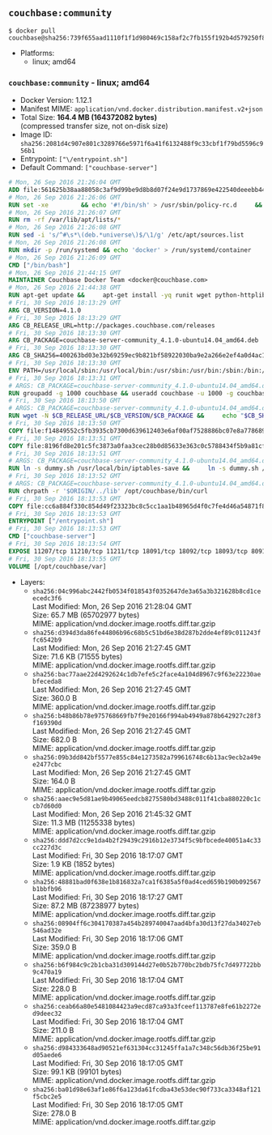 ## `couchbase:community`

```console
$ docker pull couchbase@sha256:739f655aad1110f1f1d980469c158af2c7fb155f192b4d579250f86bab0dacf4
```

-	Platforms:
	-	linux; amd64

### `couchbase:community` - linux; amd64

-	Docker Version: 1.12.1
-	Manifest MIME: `application/vnd.docker.distribution.manifest.v2+json`
-	Total Size: **164.4 MB (164372082 bytes)**  
	(compressed transfer size, not on-disk size)
-	Image ID: `sha256:2081d4c907e801c3289766e5971f6a41f6132488f9c33cbf1f79bd5596c956b1`
-	Entrypoint: `["\/entrypoint.sh"]`
-	Default Command: `["couchbase-server"]`

```dockerfile
# Mon, 26 Sep 2016 21:26:04 GMT
ADD file:561625b38aa88058c3af9d99be9d8b8d07f24e9d1737869e422540deeebb4443 in / 
# Mon, 26 Sep 2016 21:26:06 GMT
RUN set -xe 		&& echo '#!/bin/sh' > /usr/sbin/policy-rc.d 	&& echo 'exit 101' >> /usr/sbin/policy-rc.d 	&& chmod +x /usr/sbin/policy-rc.d 		&& dpkg-divert --local --rename --add /sbin/initctl 	&& cp -a /usr/sbin/policy-rc.d /sbin/initctl 	&& sed -i 's/^exit.*/exit 0/' /sbin/initctl 		&& echo 'force-unsafe-io' > /etc/dpkg/dpkg.cfg.d/docker-apt-speedup 		&& echo 'DPkg::Post-Invoke { "rm -f /var/cache/apt/archives/*.deb /var/cache/apt/archives/partial/*.deb /var/cache/apt/*.bin || true"; };' > /etc/apt/apt.conf.d/docker-clean 	&& echo 'APT::Update::Post-Invoke { "rm -f /var/cache/apt/archives/*.deb /var/cache/apt/archives/partial/*.deb /var/cache/apt/*.bin || true"; };' >> /etc/apt/apt.conf.d/docker-clean 	&& echo 'Dir::Cache::pkgcache ""; Dir::Cache::srcpkgcache "";' >> /etc/apt/apt.conf.d/docker-clean 		&& echo 'Acquire::Languages "none";' > /etc/apt/apt.conf.d/docker-no-languages 		&& echo 'Acquire::GzipIndexes "true"; Acquire::CompressionTypes::Order:: "gz";' > /etc/apt/apt.conf.d/docker-gzip-indexes 		&& echo 'Apt::AutoRemove::SuggestsImportant "false";' > /etc/apt/apt.conf.d/docker-autoremove-suggests
# Mon, 26 Sep 2016 21:26:07 GMT
RUN rm -rf /var/lib/apt/lists/*
# Mon, 26 Sep 2016 21:26:08 GMT
RUN sed -i 's/^#\s*\(deb.*universe\)$/\1/g' /etc/apt/sources.list
# Mon, 26 Sep 2016 21:26:08 GMT
RUN mkdir -p /run/systemd && echo 'docker' > /run/systemd/container
# Mon, 26 Sep 2016 21:26:09 GMT
CMD ["/bin/bash"]
# Mon, 26 Sep 2016 21:44:15 GMT
MAINTAINER Couchbase Docker Team <docker@couchbase.com>
# Mon, 26 Sep 2016 21:44:38 GMT
RUN apt-get update &&     apt-get install -yq runit wget python-httplib2 chrpath     lsof lshw sysstat net-tools numactl  &&     apt-get autoremove && apt-get clean &&     rm -rf /var/lib/apt/lists/* /tmp/* /var/tmp/*
# Fri, 30 Sep 2016 18:13:29 GMT
ARG CB_VERSION=4.1.0
# Fri, 30 Sep 2016 18:13:29 GMT
ARG CB_RELEASE_URL=http://packages.couchbase.com/releases
# Fri, 30 Sep 2016 18:13:30 GMT
ARG CB_PACKAGE=couchbase-server-community_4.1.0-ubuntu14.04_amd64.deb
# Fri, 30 Sep 2016 18:13:30 GMT
ARG CB_SHA256=400263bd03e32b69259ec9b821bf58922030ba9e2a266e2ef4a0d4ac162188ea
# Fri, 30 Sep 2016 18:13:30 GMT
ENV PATH=/usr/local/sbin:/usr/local/bin:/usr/sbin:/usr/bin:/sbin:/bin:/opt/couchbase/bin:/opt/couchbase/bin/tools:/opt/couchbase/bin/install
# Fri, 30 Sep 2016 18:13:31 GMT
# ARGS: CB_PACKAGE=couchbase-server-community_4.1.0-ubuntu14.04_amd64.deb CB_RELEASE_URL=http://packages.couchbase.com/releases CB_SHA256=400263bd03e32b69259ec9b821bf58922030ba9e2a266e2ef4a0d4ac162188ea CB_VERSION=4.1.0
RUN groupadd -g 1000 couchbase && useradd couchbase -u 1000 -g couchbase -M
# Fri, 30 Sep 2016 18:13:50 GMT
# ARGS: CB_PACKAGE=couchbase-server-community_4.1.0-ubuntu14.04_amd64.deb CB_RELEASE_URL=http://packages.couchbase.com/releases CB_SHA256=400263bd03e32b69259ec9b821bf58922030ba9e2a266e2ef4a0d4ac162188ea CB_VERSION=4.1.0
RUN wget -N $CB_RELEASE_URL/$CB_VERSION/$CB_PACKAGE &&     echo "$CB_SHA256  $CB_PACKAGE" | sha256sum -c - &&     dpkg -i ./$CB_PACKAGE && rm -f ./$CB_PACKAGE
# Fri, 30 Sep 2016 18:13:50 GMT
COPY file:f14849552c5fb3935cb7300d639612403e6af00af7528886bc07e8a778689a7e in /etc/service/couchbase-server/run 
# Fri, 30 Sep 2016 18:13:51 GMT
COPY file:8196fd8e201c5fc3873a0faa3cec28b0d85633e363c0c5788434f5b9a81cfa5b in /usr/local/bin/ 
# Fri, 30 Sep 2016 18:13:51 GMT
# ARGS: CB_PACKAGE=couchbase-server-community_4.1.0-ubuntu14.04_amd64.deb CB_RELEASE_URL=http://packages.couchbase.com/releases CB_SHA256=400263bd03e32b69259ec9b821bf58922030ba9e2a266e2ef4a0d4ac162188ea CB_VERSION=4.1.0
RUN ln -s dummy.sh /usr/local/bin/iptables-save &&     ln -s dummy.sh /usr/local/bin/lvdisplay &&     ln -s dummy.sh /usr/local/bin/vgdisplay &&     ln -s dummy.sh /usr/local/bin/pvdisplay
# Fri, 30 Sep 2016 18:13:52 GMT
# ARGS: CB_PACKAGE=couchbase-server-community_4.1.0-ubuntu14.04_amd64.deb CB_RELEASE_URL=http://packages.couchbase.com/releases CB_SHA256=400263bd03e32b69259ec9b821bf58922030ba9e2a266e2ef4a0d4ac162188ea CB_VERSION=4.1.0
RUN chrpath -r '$ORIGIN/../lib' /opt/couchbase/bin/curl
# Fri, 30 Sep 2016 18:13:53 GMT
COPY file:cc6a884f330c854d49f23323bc8c5cc1aa1b48965d4f0c7fe4d46a54871f866f in / 
# Fri, 30 Sep 2016 18:13:53 GMT
ENTRYPOINT ["/entrypoint.sh"]
# Fri, 30 Sep 2016 18:13:53 GMT
CMD ["couchbase-server"]
# Fri, 30 Sep 2016 18:13:54 GMT
EXPOSE 11207/tcp 11210/tcp 11211/tcp 18091/tcp 18092/tcp 18093/tcp 8091/tcp 8092/tcp 8093/tcp 8094/tcp
# Fri, 30 Sep 2016 18:13:55 GMT
VOLUME [/opt/couchbase/var]
```

-	Layers:
	-	`sha256:04c996abc2442fb0534f018543f0352647de3a65a3b321628b8cd1ceecedc3f6`  
		Last Modified: Mon, 26 Sep 2016 21:28:04 GMT  
		Size: 65.7 MB (65702977 bytes)  
		MIME: application/vnd.docker.image.rootfs.diff.tar.gzip
	-	`sha256:d394d3da86fe44806b96c68b5c51bd6e38d287b2dde4ef89c011243ffc6542b9`  
		Last Modified: Mon, 26 Sep 2016 21:27:45 GMT  
		Size: 71.6 KB (71555 bytes)  
		MIME: application/vnd.docker.image.rootfs.diff.tar.gzip
	-	`sha256:bac77aae22d4292624c1db7efe5c2face4a104d8967c9f63e22230aebfeceda8`  
		Last Modified: Mon, 26 Sep 2016 21:27:45 GMT  
		Size: 360.0 B  
		MIME: application/vnd.docker.image.rootfs.diff.tar.gzip
	-	`sha256:b48b86b78e975768669fb7f9e20166f994ab4949a878b642927c28f3f169390d`  
		Last Modified: Mon, 26 Sep 2016 21:27:45 GMT  
		Size: 682.0 B  
		MIME: application/vnd.docker.image.rootfs.diff.tar.gzip
	-	`sha256:09b3dd842bf5577e855c84e1273582a799616748c6b13ac9ecb2a49ee2477cbc`  
		Last Modified: Mon, 26 Sep 2016 21:27:45 GMT  
		Size: 164.0 B  
		MIME: application/vnd.docker.image.rootfs.diff.tar.gzip
	-	`sha256:aaec9e5d81ae9b49065eedcb8275580bd3488c011f41cba880220c1ccb7d60d0`  
		Last Modified: Mon, 26 Sep 2016 21:45:32 GMT  
		Size: 11.3 MB (11255338 bytes)  
		MIME: application/vnd.docker.image.rootfs.diff.tar.gzip
	-	`sha256:ddd7d2cc9e1da4b2f29439c2916b12e3734f5c9bfbcede40051a4c33cc227d3c`  
		Last Modified: Fri, 30 Sep 2016 18:17:07 GMT  
		Size: 1.9 KB (1852 bytes)  
		MIME: application/vnd.docker.image.rootfs.diff.tar.gzip
	-	`sha256:48881bad0f638e1b816832a7ca1f6385a5f0ad4ced659b190b092567b1bbfb96`  
		Last Modified: Fri, 30 Sep 2016 18:17:27 GMT  
		Size: 87.2 MB (87238977 bytes)  
		MIME: application/vnd.docker.image.rootfs.diff.tar.gzip
	-	`sha256:08904ff6c304170387a454b289740047aad4bfa30d13f27da34027eb546ad32e`  
		Last Modified: Fri, 30 Sep 2016 18:17:06 GMT  
		Size: 359.0 B  
		MIME: application/vnd.docker.image.rootfs.diff.tar.gzip
	-	`sha256:b6f984c9c2b1cba31d309144d27e0b52b770bc2bdb75fc7d497722bb9c470a19`  
		Last Modified: Fri, 30 Sep 2016 18:17:04 GMT  
		Size: 228.0 B  
		MIME: application/vnd.docker.image.rootfs.diff.tar.gzip
	-	`sha256:ceab66a80e5481084423a9ecd87ca93a3fceef113787e8fe61b2272ed9deec32`  
		Last Modified: Fri, 30 Sep 2016 18:17:04 GMT  
		Size: 211.0 B  
		MIME: application/vnd.docker.image.rootfs.diff.tar.gzip
	-	`sha256:d984333648ad90521ef631304cc31245ffa1a7c348c56db36f25be91d05aede6`  
		Last Modified: Fri, 30 Sep 2016 18:17:05 GMT  
		Size: 99.1 KB (99101 bytes)  
		MIME: application/vnd.docker.image.rootfs.diff.tar.gzip
	-	`sha256:ba01d98e63af1e86f6a123da61fcdba43e53dec90f733ca3348af121f5cbc2e5`  
		Last Modified: Fri, 30 Sep 2016 18:17:05 GMT  
		Size: 278.0 B  
		MIME: application/vnd.docker.image.rootfs.diff.tar.gzip
